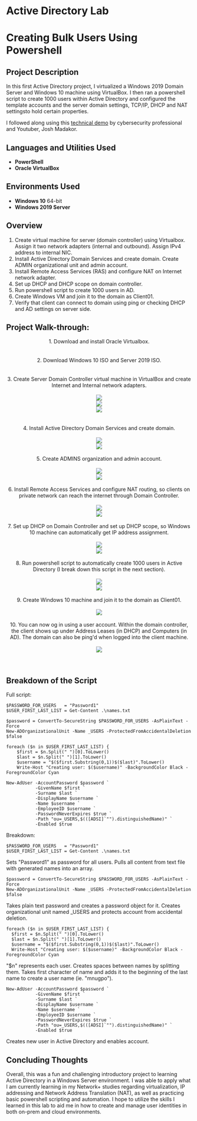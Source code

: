 # Active Directory Lab
<h1>Creating Bulk Users Using Powershell</h1>

<h2> Project Description</h2>
In this first Active Directory project, I virtualized a Windows 2019 Domain Server and Windows 10 machine using VirtualBox. I then ran a powershell script to create 1000 users within Active Directory and configured the template accounts and the server domain settings, TCP/IP, DHCP and NAT settingsto hold certain properties.

I followed along using this <a href="https://youtu.be/MHsI8hJmggI?si=rB0beoWKQubHIXh8/">technical demo</a> by cybersecurity professional and Youtuber, Josh Madakor.


<h2>Languages and Utilities Used</h2>

- <b>PowerShell</b> 
- <b>Oracle VirtualBox</b>

<h2>Environments Used</h2>

- <b>Windows 10</b> 64-bit
- <b>Windows 2019 Server</b>

<h2>Overview</h2>

1. Create virtual machine for server (domain controller) using Virtualbox. Assign it two network adapters (internal and outbound). Assign IPv4 address to internal NIC.
2. Install Active Directory Domain Services and create domain. Create ADMIN organizational unit and admin account.
3. Install Remote Access Services (RAS) and configure NAT on Internet network adapter.
4. Set up DHCP and DHCP scope on domain controller.
5. Run powershell script to create 1000 users in AD.
6. Create Windows VM and join it to the domain as Client01.
7. Verify that client can connect to domain using ping or checking DHCP and AD settings on server side.

<h2>Project Walk-through:</h2>

<p align="center">
1. Download and install Oracle Virtualbox. <br/>
<br />
<br />
2. Download Windows 10 ISO and Server 2019 ISO. <br/>
<br />
<br />
3. Create Server Domain Controller virtual machine in VirtualBox and create Internet and Internal network adapters.  <br/>
<br/>
<img src="https://i.imgur.com/unMUvL9_d.jpg?maxwidth=520&shape=thumb&fidelity=high"/> <br/>
<img src="https://i.imgur.com/IIwtMQa_d.jpg?maxwidth=520&shape=thumb&fidelity=high"/> <br/>
<img src="https://i.imgur.com/BMyuEFc_d.jpg?maxwidth=520&shape=thumb&fidelity=high"/> <br/>
<br/>
<br />
4. Install Active Directory Domain Services and create domain. <br/>
<br/>
<img src="https://i.imgur.com/KPIyirQ_d.jpg?maxwidth=520&shape=thumb&fidelity=high"/> <br/>
<img src="https://i.imgur.com/HWmBBzt_d.jpg?maxwidth=520&shape=thumb&fidelity=high"/>
<br />
<br />
5. Create ADMINS organization and admin account. <br/>
<br/>
<img src="https://i.imgur.com/rwx9CaZ.png"/> <br/>
<img src="https://i.imgur.com/K3LjDPa.png"/>
<br />
<br />
6. Install Remote Access Services and configure NAT routing, so clients on private network can reach the internet through Domain Controller.  <br/>
<br/>
<img src="https://i.imgur.com/wyXPB84.png"/> <br/>
<img src="https://i.imgur.com/Ufn5oXY.png"/>
<br />
<br />
7. Set up DHCP on Domain Controller and set up DHCP scope, so Windows 10 machine can automatically get IP address assignment. <br/>
<br/>
<img src="https://i.imgur.com/tQsOnY5.png"/> <br/>
<img src="https://i.imgur.com/NW2CXGk.png"/>
<br />
<br />
8. Run powershell script to automatically create 1000 users in Active Directory (I break down this script in the next section).  <br/>
<br/>
<img src="https://i.imgur.com/QBEp6pB.png"/> <br/>
<img src="https://i.imgur.com/Cz0Ku4f.png"/>
<br />
<br />
9. Create Windows 10 machine and join it to the domain as Client01.  <br/>
<br/>
<img src="https://i.imgur.com/4TTRGMg.png"/>
<br />
<br />
10. You can now og in using a user account. Within the domain controller, the client shows up under Address Leases (in DHCP) and Computers (in AD). The domain can also be ping'd when logged into the client machine.  <br/>
<br/>
<img src="https://i.imgur.com/HMsGct3.png"/> <br/>
<br />
<br />


<h2>Breakdown of the Script</h2>

Full script:

    $PASSWORD_FOR_USERS   = "Password1"
    $USER_FIRST_LAST_LIST = Get-Content .\names.txt

    $password = ConvertTo-SecureString $PASSWORD_FOR_USERS -AsPlainText -Force
    New-ADOrganizationalUnit -Name _USERS -ProtectedFromAccidentalDeletion $false

    foreach ($n in $USER_FIRST_LAST_LIST) {
        $first = $n.Split(" ")[0].ToLower()
        $last = $n.Split(" ")[1].ToLower()
        $username = "$($first.Substring(0,1))$($last)".ToLower()
        Write-Host "Creating user: $($username)" -BackgroundColor Black -ForegroundColor Cyan
    
    New-AdUser -AccountPassword $password `
               -GivenName $first `
               -Surname $last `
               -DisplayName $username `
               -Name $username `
               -EmployeeID $username `
               -PasswordNeverExpires $true `
               -Path "ou=_USERS,$(([ADSI]`"").distinguishedName)" `
               -Enabled $true
               
Breakdown:
    
    $PASSWORD_FOR_USERS   = "Password1"
    $USER_FIRST_LAST_LIST = Get-Content .\names.txt
Sets "Password1" as password for all users. Pulls all content from text file with generated names into an array.
<br /> 

    $password = ConvertTo-SecureString $PASSWORD_FOR_USERS -AsPlainText -Force
    New-ADOrganizationalUnit -Name _USERS -ProtectedFromAccidentalDeletion $false
Takes plain text password and creates a password object for it. Creates organizational unit named _USERS and protects account from accidental deletion.
<br /> 

    foreach ($n in $USER_FIRST_LAST_LIST) {
      $first = $n.Split(" ")[0].ToLower()
      $last = $n.Split(" ")[1].ToLower()
      $username = "$($first.Substring(0,1))$($last)".ToLower()
      Write-Host "Creating user: $($username)" -BackgroundColor Black -ForegroundColor Cyan
"$n" represents each user. Creates spaces between names by splitting them. Takes first character of name and adds it to the beginning of the last name to create a user name (ie. "mnugpo").
<br />     
 
    New-AdUser -AccountPassword $password `
               -GivenName $first `
               -Surname $last `
               -DisplayName $username `
               -Name $username `
               -EmployeeID $username `
               -PasswordNeverExpires $true `
               -Path "ou=_USERS,$(([ADSI]`"").distinguishedName)" `
               -Enabled $true
Creates new user in Active Directory and enables account.
<br />  
<h2>Concluding Thoughts</h2>

Overall, this was a fun and challenging introductory project to learning Active Directory in a Windows Server environment. I was able to apply what I am currently learning in my Network+ studies regarding virtualization, IP addressing and Network Address Translation (NAT), as well as practicing basic powershell scripting and automation. I hope to utilize the skills I learned in this lab to aid me in how to create and manage user identities in both on-prem and cloud environments.
<!--
 ```diff
- text in red
+ text in green
! text in orange
# text in gray
@@ text in purple (and bold)@@
```
--!>
